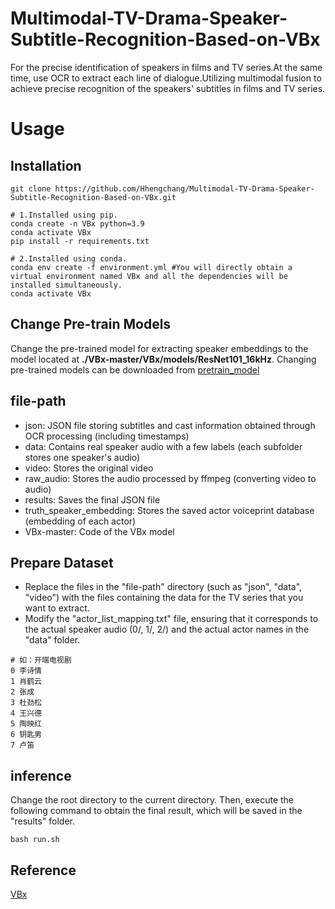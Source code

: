# Multimodal-TV-Drama-Speaker-Subtitle-Recognition-Based-on-VBx
For the precise identification of speakers in films and TV series.At the same time, use OCR to extract each line of dialogue.Utilizing multimodal fusion to achieve precise recognition of the speakers' subtitles in films and TV series.

# Usage
## Installation
```
git clone https://github.com/Hhengchang/Multimodal-TV-Drama-Speaker-Subtitle-Recognition-Based-on-VBx.git

# 1.Installed using pip.
conda create -n VBx python=3.9
conda activate VBx
pip install -r requirements.txt

# 2.Installed using conda.
conda env create -f environment.yml #You will directly obtain a virtual environment named VBx and all the dependencies will be installed simultaneously.
conda activate VBx
```
## Change Pre-train Models
Change the pre-trained model for extracting speaker embeddings to the model located at **./VBx-master/VBx/models/ResNet101_16kHz**. Changing pre-trained models can be downloaded from [pretrain_model](https://github.com/wenet-e2e/wespeaker/blob/master/docs/pretrained.md) 
## file-path
- json: JSON file storing subtitles and cast information obtained through OCR processing (including timestamps)
- data: Contains real speaker audio with a few labels (each subfolder stores one speaker's audio)
- video: Stores the original video
- raw_audio: Stores the audio processed by ffmpeg (converting video to audio)
- results: Saves the final JSON file
- truth_speaker_embedding: Stores the saved actor voiceprint database (embedding of each actor)
- VBx-master: Code of the VBx model
## Prepare Dataset
- Replace the files in the "file-path" directory (such as "json", "data", "video") with the files containing the data for the TV series that you want to extract.
- Modify the "actor_list_mapping.txt" file, ensuring that it corresponds to the actual speaker audio (0/, 1/, 2/) and the actual actor names in the "data" folder.
```
# 如：开端电视剧
0 李诗情			
1 肖鹤云			
2 张成			
3 杜劲松			
4 王兴德 			
5 陶映红			
6 钥匙男			
7 卢笛	
```
## inference
Change the root directory to the current directory. Then, execute the following command to obtain the final result, which will be saved in the "results" folder.
```
bash run.sh
```
## Reference
[VBx](https://github.com/BUTSpeechFIT/VBx)










